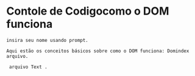 # Contole de Codigocomo o DOM funciona
 
```
insira seu nome usando prompt.
```
```
Aqui estão os conceitos básicos sobre como o DOM funciona: Domindex arquivo.
```
```
 arquivo Text .
```
